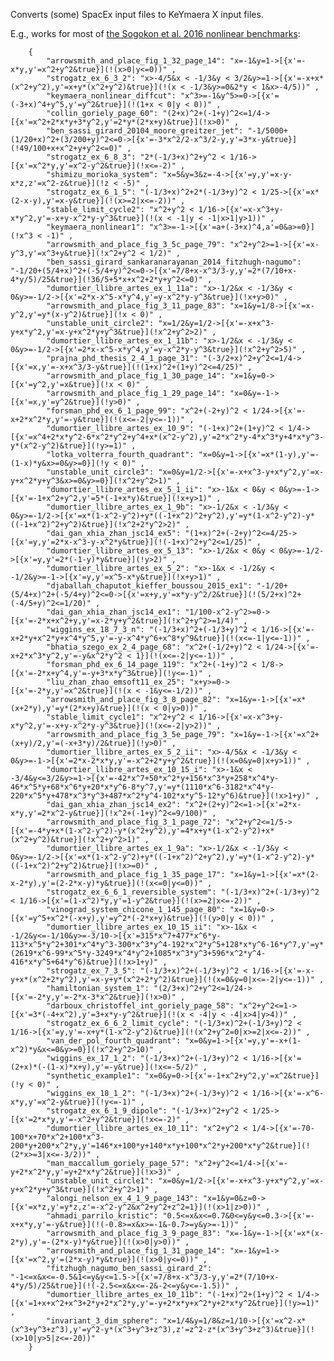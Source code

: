 Converts (some) SpacEx input files to KeYmaera X input files.

E.g., works for most of [the Sogokon et al. 2016 nonlinear benchmarks](https://nfulton.org/nonlinear.json):

		{
			"arrowsmith_and_place_fig_1_32_page_14": "x=-1&y=1->[{x'=-x*y,y'=x^2+y^2&true}](!(x>0|y<=0))" ,
			"strogatz_ex_6_3_2": "x>-4/5&x < -1/3&y < 3/2&y>=1->[{x'=-x+x*(x^2+y^2),y'=x+y*(x^2+y^2)&true}](!(x < -1/3&y>=0&2*y < 1&x>-4/5))" ,
			"keymaera_nonlinear_diffcut": "x^3>=-1&y^5>=0->[{x'=(-3+x)^4+y^5,y'=y^2&true}](!(1+x < 0|y < 0))" ,
			"collin_goriely_page_60": "(2+x)^2+(-1+y)^2<=1/4->[{x'=x^2+2*x*y+3*y^2,y'=2*y*(2*x+y)&true}](!x>0)" ,
			"ben_sassi_girard_20104_moore_greitzer_jet": "-1/5000+(1/20+x)^2+(3/200+y)^2<=0->[{x'=-3*x^2/2-x^3/2-y,y'=3*x-y&true}](!49/100+x+x^2+y+y^2<=0)" ,
			"strogatz_ex_6_8_3": "2*(-1/3+x)^2+y^2 < 1/16->[{x'=x^2*y,y'=x^2-y^2&true}](!x<=-2)" ,
			"shimizu_morioka_system": "x=5&y=3&z=-4->[{x'=y,y'=x-y-x*z,z'=x^2-z&true}](!z < -5)" ,
			"strogatz_ex_6_1_5": "(-1/3+x)^2+2*(-1/3+y)^2 < 1/25->[{x'=x*(2-x-y),y'=x-y&true}](!(x>=2|x<=-2))" ,
			"stable_limit_cycle2": "x^2+y^2 < 1/16->[{x'=x-x^3+y-x*y^2,y'=-x+y-x^2*y-y^3&true}](!(x < -1|y < -1|x>1|y>1))" ,
			"keymaera_nonlinear1": "x^3>=-1->[{x'=a+(-3+x)^4,a'=0&a>=0}](!x^3 < -1)" ,
			"arrowsmith_and_place_fig_3_5c_page_79": "x^2+y^2>=1->[{x'=x-y^3,y'=x^3+y&true}](!x^2+y^2 < 1/2)" ,
			"ben_sassi_girard_sankaranarayanan_2014_fitzhugh-nagumo": "-1/20+(5/4+x)^2+(-5/4+y)^2<=0->[{x'=7/8+x-x^3/3-y,y'=2*(7/10+x-4*y/5)/25&true}](!36/5+5*x+x^2+2*y+y^2<=0)" ,
			"dumortier_llibre_artes_ex_1_11a": "x>-1/2&x < -1/3&y < 0&y>=-1/2->[{x'=2*x-x^5-x*y^4,y'=y-x^2*y-y^3&true}](!x+y>0)" ,
			"arrowsmith_and_place_fig_3_11_page_83": "x=1&y=1/8->[{x'=x-y^2,y'=y*(x-y^2)&true}](!x < 0)" ,
			"unstable_unit_circle2": "x=1/2&y=1/2->[{x'=-x+x^3-y+x*y^2,y'=x-y+x^2*y+y^3&true}](!x^2+y^2>2)" ,
			"dumortier_llibre_artes_ex_1_11b": "x>-1/2&x < -1/3&y < 0&y>=-1/2->[{x'=2*x-x^5-x*y^4,y'=y-x^2*y-y^3&true}](!x^2+y^2>5)" ,
			"prajna_phd_thesis_2_4_1_page_31": "(-3/2+x)^2+y^2<=1/4->[{x'=x,y'=-x+x^3/3-y&true}](!(1+x)^2+(1+y)^2<=4/25)" ,
			"arrowsmith_and_place_fig_1_30_page_14": "x=1&y=0->[{x'=y^2,y'=x&true}](!x < 0)" ,
			"arrowsmith_and_place_fig_1_29_page_14": "x=0&y=-1->[{x'=x,y'=y^2&true}](!y>0)" ,
			"forsman_phd_ex_6_1_page_99": "x^2+(-2+y)^2 < 1/24->[{x'=-x+2*x^2*y,y'=-y&true}](!(x<=-2|y<=-1))" ,
			"dumortier_llibre_artes_ex_10_9": "(-1+x)^2+(1+y)^2 < 1/4->[{x'=x^4+2*x*y^2-6*x^2*y^2+y^4+x*(x^2-y^2),y'=2*x^2*y-4*x^3*y+4*x*y^3-y*(x^2-y^2)&true}](!y>=1)" ,
			"lotka_volterra_fourth_quadrant": "x=0&y=1->[{x'=x*(1-y),y'=-(1-x)*y&x>=0&y>=0}](!y < 0)" ,
			"unstable_unit_circle3": "x=0&y=1/2->[{x'=-x+x^3-y+x*y^2,y'=x-y+x^2*y+y^3&x>=0&y>=0}](!x^2+y^2>1)" ,
			"dumortier_llibre_artes_ex_5_1_ii": "x>-1&x < 0&y < 0&y>=-1->[{x'=-1+x^2+y^2,y'=5*(-1+x*y)&true}](!x+y>1)" ,
			"dumortier_llibre_artes_ex_1_9b": "x>-1/2&x < -1/3&y < 0&y>=-1/2->[{x'=x*(1-x^2-y^2)+y*((-1+x^2)^2+y^2),y'=y*(1-x^2-y^2)-y*((-1+x^2)^2+y^2)&true}](!x^2+2*y^2>2)" ,
			"dai_gan_xhia_zhan_jsc14_ex5": "(1+x)^2+(-2+y)^2<=4/25->[{x'=y,y'=2*x-x^3-y-x^2*y&true}](!(-1+x)^2+y^2<=1/25)" ,
			"dumortier_llibre_artes_ex_5_13": "x>-1/2&x < 0&y < 0&y>=-1/2->[{x'=y,y'=2*(-1-y)*y&true}](!y>2)" ,
			"dumortier_llibre_artes_ex_5_2": "x>-1&x < -1/2&y < -1/2&y>=-1->[{x'=y,y'=x^5-x*y&true}](!x+y>1)" ,
			"djaballah_chaputot_kieffer_boussou_2015_ex1": "-1/20+(5/4+x)^2+(-5/4+y)^2<=0->[{x'=x+y,y'=x*y-y^2/2&true}](!(5/2+x)^2+(-4/5+y)^2<=1/20)" ,
			"dai_gan_xhia_zhan_jsc14_ex1": "1/100-x^2-y^2>=0->[{x'=-2*x+x^2+y,y'=x-2*y+y^2&true}](!x^2+y^2>=1/4)" ,
			"wiggins_ex_18_7_3_n": "(-1/3+x)^2+(-1/3+y)^2 < 1/16->[{x'=-x+2*y+x^2*y+x^4*y^5,y'=-y-x^4*y^6+x^8*y^9&true}](!(x<=-1|y<=-1))" ,
			"bhatia_szego_ex_2_4_page_68": "x^2+(-1/2+y)^2 < 1/24->[{x'=-x+2*x^3*y^2,y'=-y&x^2*y^2 < 1}](!(x<=-2|y<=-1))" ,
			"forsman_phd_ex_6_14_page_119": "x^2+(-1+y)^2 < 1/8->[{x'=-2*x+y^4,y'=-y+3*x*y^3&true}](!y<=-1)" ,
			"liu_zhan_zhao_emsoft11_ex_25": "x+y>=0->[{x'=-2*y,y'=x^2&true}](!(x < -1&y<=-1/2))" ,
			"arrowsmith_and_place_fig_3_8_page_82": "x=1&y=-1->[{x'=x*(x+2*y),y'=y*(2*x+y)&true}](!(x < 0|y>0))" ,
			"stable_limit_cycle1": "x^2+y^2 < 1/16->[{x'=x-x^3+y-x*y^2,y'=-x+y-x^2*y-y^3&true}](!(x<=-2|y>2))" ,
			"arrowsmith_and_place_fig_3_5e_page_79": "x=1&y=-1->[{x'=x^2+(x+y)/2,y'=(-x+3*y)/2&true}](!y>0)" ,
			"dumortier_llibre_artes_ex_5_2_ii": "x>-4/5&x < -1/3&y < 0&y>=-1->[{x'=2*x-2*x*y,y'=-x^2+2*y+y^2&true}](!(x=0&y=0|x+y>1))" ,
			"dumortier_llibre_artes_ex_10_15_i": "x>-1&x < -3/4&y<=3/2&y>=1->[{x'=-42*x^7+50*x^2*y+156*x^3*y+258*x^4*y-46*x^5*y+68*x^6*y+20*x*y^6-8*y^7,y'=y*(1110*x^6-3182*x^4*y-220*x^5*y+478*x^3*y^3+487*x^2*y^4-102*x*y^5-12*y^6)&true}](!x>1+y)" ,
			"dai_gan_xhia_zhan_jsc14_ex2": "x^2+(2+y)^2<=1->[{x'=2*x-x*y,y'=2*x^2-y&true}](!x^2+(-1+y)^2<=9/100)" ,
			"arrowsmith_and_place_fig_3_1_page_72": "x^2+y^2<=1/5->[{x'=-4*y+x*(1-x^2-y^2)-y*(x^2+y^2),y'=4*x+y*(1-x^2-y^2)+x*(x^2+y^2)&true}](!x^2+y^2>1)" ,
			"dumortier_llibre_artes_ex_1_9a": "x>-1/2&x < -1/3&y < 0&y>=-1/2->[{x'=x*(1-x^2-y^2)+y*((-1+x^2)^2+y^2),y'=y*(1-x^2-y^2)-y*((-1+x^2)^2+y^2)&true}](!x>=0)" ,
			"arrowsmith_and_place_fig_1_35_page_17": "x=1&y=1->[{x'=x*(2-x-2*y),y'=(2-2*x-y)*y&true}](!(x<=0|y<=0))" ,
			"strogatz_ex_6_6_1_reversible_system": "(-1/3+x)^2+(-1/3+y)^2 < 1/16->[{x'=(1-x^2)*y,y'=1-y^2&true}](!(x>=2|x<=-2))" ,
			"vinograd_system_chicone_1_145_page_80": "x=1&y=0->[{x'=y^5+x^2*(-x+y),y'=y^2*(-2*x+y)&true}](!(y>0|y < 0))" ,
			"dumortier_llibre_artes_ex_10_15_ii": "x>-1&x < -1/2&y<=-1/10&y>=-3/10->[{x'=315*x^7+477*x^6*y-113*x^5*y^2+301*x^4*y^3-300*x^3*y^4-192*x^2*y^5+128*x*y^6-16*y^7,y'=y*(2619*x^6-99*x^5*y-3249*x^4*y^2+1085*x^3*y^3+596*x^2*y^4-416*x*y^5+64*y^6)&true}](!x>1+y)" ,
			"strogatz_ex_7_3_5": "(-1/3+x)^2+(-1/3+y)^2 < 1/16->[{x'=-x-y+x*(x^2+2*y^2),y'=x-y+y*(x^2+2*y^2)&true}](!(x=0&y=0|x<=-2|y<=-1))" ,
			"hamiltonian_system_1": "(2/3+x)^2+y^2<=1/24->[{x'=-2*y,y'=-2*x-3*x^2&true}](!x>0)" ,
			"darboux_christoffel_int_goriely_page_58": "x^2+y^2<=1->[{x'=3*(-4+x^2),y'=3+x*y-y^2&true}](!(x < -4|y < -4|x>4|y>4))" ,
			"strogatz_ex_6_6_2_limit_cycle": "(-1/3+x)^2+(-1/3+y)^2 < 1/16->[{x'=y,y'=-x+y*(1-x^2-y^2)&true}](!(x^2+y^2=0|x>=2|x<=-2))" ,
			"van_der_pol_fourth_quadrant": "x=0&y=1->[{x'=y,y'=-x+(1-x^2)*y&x<=0&y>=0}](!x^2+y^2>10)" ,
			"wiggins_ex_17_1_2": "(-1/3+x)^2+(-1/3+y)^2 < 1/16->[{x'=(2+x)*(-(1-x)*x+y),y'=-y&true}](!x<=-5/2)" ,
			"synthetic_example1": "x=0&y=0->[{x'=-1+x^2+y^2,y'=x^2&true}](!y < 0)" ,
			"wiggins_ex_18_1_2": "(-1/3+x)^2+(-1/3+y)^2 < 1/16->[{x'=-x^6-x*y,y'=x^2-y&true}](!y<=-1)" ,
			"strogatz_ex_6_1_9_dipole": "(-1/3+x)^2+y^2 < 1/25->[{x'=2*x*y,y'=-x^2+y^2&true}](!x<=-2)" ,
			"dumortier_llibre_artes_ex_10_11": "x^2+y^2 < 1/4->[{x'=-70-100*x+70*x^2+100*x^3-200*y+200*x^2*y,y'=146*x+100*y+140*x*y+100*x^2*y+200*x*y^2&true}](!(2*x>=3|x<=-3/2))" ,
			"man_maccallum_goriely_page_57": "x^2+y^2<=1/4->[{x'=-y+2*x^2*y,y'=y+2*x*y^2&true}](!x>3)" ,
			"unstable_unit_circle1": "x=0&y=1/2->[{x'=-x+x^3-y+x*y^2,y'=x-y+x^2*y+y^3&true}](!x^2+y^2>1)" ,
			"alongi_nelson_ex_4_1_9_page_143": "x=1&y=0&z=0->[{x'=x*z,y'=y*z,z'=-x^2-y^2&x^2+y^2+z^2=1}](!(x>1|z>0))" ,
			"ahmadi_parrilo_kristic": "0.5<=x&x<=0.7&0<=y&y<=0.3->[{x'=-x+x*y,y'=-y&true}](!(-0.8>=x&x>=-1&-0.7>=y&y>=-1))" ,
			"arrowsmith_and_place_fig_3_9_page_83": "x=-1&y=-1->[{x'=x*(x-2*y),y'=-(2*x-y)*y&true}](!(x>0|y>0))" ,
			"arrowsmith_and_place_fig_1_31_page_14": "x=-1&y=1->[{x'=x^2,y'=(2*x-y)*y&true}](!(x>0|y<=0))" ,
			"fitzhugh_nagumo_ben_sassi_girard_2": "-1<=x&x<=-0.5&1<=y&y<=1.5->[{x'=7/8+x-x^3/3-y,y'=2*(7/10+x-4*y/5)/25&true}](!(-2.5<=x&x<=-2&-2<=y&y<=-1.5))" ,
			"dumortier_llibre_artes_ex_10_11b": "(-1+x)^2+(1+y)^2 < 1/4->[{x'=1+x+x^2+x^3+2*y+2*x^2*y,y'=-y+2*x*y+x^2*y+2*x*y^2&true}](!y>=1)" ,
			"invariant_3_dim_sphere": "x=1/4&y=1/8&z=1/10->[{x'=x^2-x*(x^3+y^3+z^3),y'=y^2-y*(x^3+y^3+z^3),z'=z^2-z*(x^3+y^3+z^3)&true}](!(x>10|y>5|z<=-20))" 
		}


